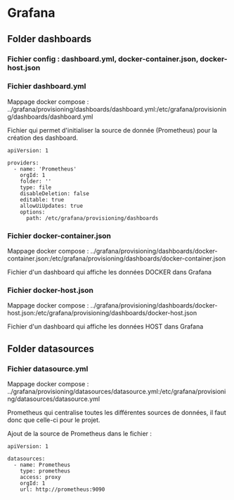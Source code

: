 # Grafana 

## Folder dashboards

### Fichier config : dashboard.yml, docker-container.json, docker-host.json

### Fichier dashboard.yml

Mappage docker compose : ../grafana/provisioning/dashboards/dashboard.yml:/etc/grafana/provisioning/dashboards/dashboard.yml

Fichier qui permet d'initialiser la source de donnée (Prometheus) pour la création des dashboard.

```
apiVersion: 1

providers:
  - name: 'Prometheus'
    orgId: 1
    folder: ''
    type: file
    disableDeletion: false
    editable: true
    allowUiUpdates: true
    options:
      path: /etc/grafana/provisioning/dashboards
```
### Fichier docker-container.json

Mappage docker compose : ../grafana/provisioning/dashboards/docker-container.json:/etc/grafana/provisioning/dashboards/docker-container.json

Fichier d'un dashboard qui affiche les données DOCKER dans Grafana 

### Fichier docker-host.json

Mappage docker compose : ../grafana/provisioning/dashboards/docker-host.json:/etc/grafana/provisioning/dashboards/docker-host.json

Fichier d'un dashboard qui affiche les données HOST dans Grafana 

## Folder datasources

### Fichier datasource.yml 

Mappage docker compose : ../grafana/provisioning/datasources/datasource.yml:/etc/grafana/provisioning/datasources/datasource.yml

Prometheus qui centralise toutes les différentes sources de données, il faut donc que celle-ci pour le projet. 

Ajout de la source de Prometheus dans le fichier :

```
apiVersion: 1

datasources:
  - name: Prometheus
    type: prometheus
    access: proxy
    orgId: 1
    url: http://prometheus:9090
```
